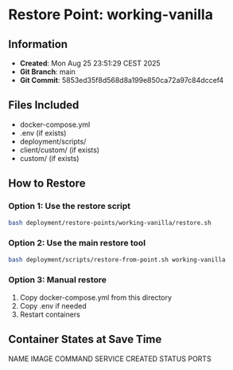 # Restore Point: working-vanilla

## Information
- **Created**: Mon Aug 25 23:51:29 CEST 2025
- **Git Branch**: main
- **Git Commit**: 5853ed35f8d568d8a199e850ca72a97c84dccef4

## Files Included
- docker-compose.yml
- .env (if exists)
- deployment/scripts/
- client/custom/ (if exists)
- custom/ (if exists)

## How to Restore

### Option 1: Use the restore script
```bash
bash deployment/restore-points/working-vanilla/restore.sh
```

### Option 2: Use the main restore tool
```bash
bash deployment/scripts/restore-from-point.sh working-vanilla
```

### Option 3: Manual restore
1. Copy docker-compose.yml from this directory
2. Copy .env if needed
3. Restart containers

## Container States at Save Time
NAME      IMAGE     COMMAND   SERVICE   CREATED   STATUS    PORTS
